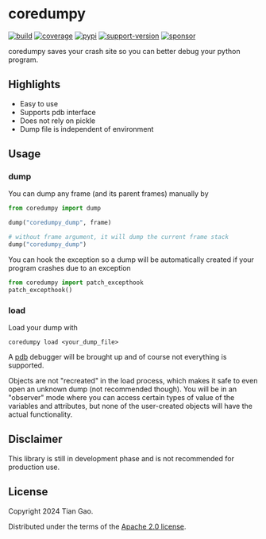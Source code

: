 # coredumpy

[![build](https://github.com/gaogaotiantian/coredumpy/actions/workflows/build_test.yaml/badge.svg)](https://github.com/gaogaotiantian/coredumpy/actions/workflows/build_test.yaml)  [![coverage](https://img.shields.io/codecov/c/github/gaogaotiantian/coredumpy)](https://codecov.io/gh/gaogaotiantian/coredumpy)  [![pypi](https://img.shields.io/pypi/v/coredumpy.svg)](https://pypi.org/project/coredumpy/)  [![support-version](https://img.shields.io/pypi/pyversions/coredumpy)](https://img.shields.io/pypi/pyversions/coredumpy)  [![sponsor](https://img.shields.io/badge/%E2%9D%A4-Sponsor%20me-%23c96198?style=flat&logo=GitHub)](https://github.com/sponsors/gaogaotiantian)

coredumpy saves your crash site so you can better debug your python program.

## Highlights

* Easy to use
* Supports pdb interface
* Does not rely on pickle
* Dump file is independent of environment

## Usage

### dump

You can dump any frame (and its parent frames) manually by

```python
from coredumpy import dump

dump("coredumpy_dump", frame)

# without frame argument, it will dump the current frame stack
dump("coredumpy_dump")
```

You can hook the exception so a dump will be automatically created if your program crashes due to an exception

```python
from coredumpy import patch_excepthook
patch_excepthook()
```

### load

Load your dump with

```
coredumpy load <your_dump_file>
```

A [pdb](https://docs.python.org/3/library/pdb.html) debugger will be brought up
and of course not everything is supported.

Objects are not "recreated" in the load process, which makes it safe to even
open an unknown dump (not recommended though). You will be in an "observer"
mode where you can access certain types of value of the variables and attributes,
but none of the user-created objects will have the actual functionality.

## Disclaimer

This library is still in development phase and is not recommended for production use.

## License

Copyright 2024 Tian Gao.

Distributed under the terms of the  [Apache 2.0 license](https://github.com/gaogaotiantian/coredumpy/blob/master/LICENSE).